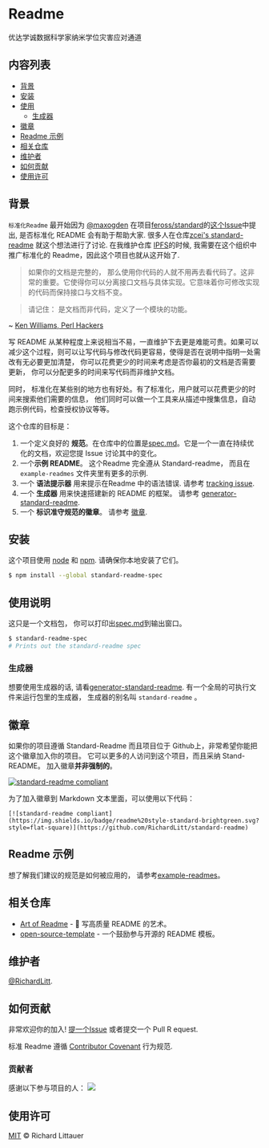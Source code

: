 # Readme


优达学诚数据科学家纳米学位灾害应对通道


## 内容列表

- [背景](#背景)
- [安装](#安装)
- [使用](#使用)
	- [生成器](#生成器)
- [徽章](#徽章)
- [Readme 示例](#Readme-示例)
- [相关仓库](#相关仓库)
- [维护者](#维护者)
- [如何贡献](#如何贡献)
- [使用许可](#使用许可)

## 背景

`标准化Readme` 最开始因为 [@maxogden](https://github.com/maxogden) 在项目[feross/standard](https://github.com/feross/standard)的[这个Issue](https://github.com/feross/standard/issues/141)中提出, 是否标准化 README 会有助于帮助大家. 很多人在仓库[zcei's standard-readme](https://github.com/zcei/standard-readme/issues/1) 就这个想法进行了讨论. 在我维护仓库 [IPFS](https://github.com/ipfs)的时候, 我需要在这个组织中推广标准化的 Readme，因此这个项目也就从这开始了.

> 如果你的文档是完整的， 那么使用你代码的人就不用再去看代码了。这非常的重要。它使得你可以分离接口文档与具体实现。它意味着你可修改实现的代码而保持接口与文档不变。

> 请记住： 是文档而非代码，定义了一个模块的功能。

~ [Ken Williams, Perl Hackers](http://mathforum.org/ken/perl_modules.html#document)

写 README 从某种程度上来说相当不易，一直维护下去更是难能可贵。如果可以减少这个过程，则可以让写代码与修改代码更容易，使得是否在说明中指明一处需改有无必要更加清楚， 你可以花费更少的时间来考虑是否你最初的文档是否需要更新， 你可以分配更多的时间来写代码而非维护文档。

同时， 标准化在某些别的地方也有好处。有了标准化，用户就可以花费更少的时间来搜索他们需要的信息， 他们同时可以做一个工具来从描述中搜集信息，自动跑示例代码，检查授权协议等等。

这个仓库的目标是：


1. 一个定义良好的 **规范**。在仓库中的位置是[spec.md](spec.md)。它是一个一直在持续优化的文档，欢迎您提 Issue 讨论其中的变化。
2. 一个**示例 README**。 这个Readme 完全遵从 Standard-readme， 而且在 `example-readmes` 文件夹里有更多的示例.
3. 一个 **语法提示器** 用来提示在Readme 中的语法错误. 请参考 [tracking issue](https://github.com/RichardLitt/standard-readme/issues/5).
4. 一个 **生成器** 用来快速搭建新的 README 的框架。 请参考 [generator-standard-readme](https://github.com/RichardLitt/generator-standard-readme).
5. 一个 **标识准守规范的徽章**。 请参考 [徽章](#徽章).

## 安装

这个项目使用 [node](http://nodejs.org) 和 [npm](https://npmjs.com). 请确保你本地安装了它们。
```sh
$ npm install --global standard-readme-spec
```

## 使用说明

这只是一个文档包， 你可以打印出[spec.md](spec.md)到输出窗口。

```sh
$ standard-readme-spec
# Prints out the standard-readme spec
```

### 生成器


想要使用生成器的话, 请看[generator-standard-readme](https://github.com/RichardLitt/generator-standard-readme). 
有一个全局的可执行文件来运行包里的生成器， 生成器的别名叫 `standard-readme` 。

## 徽章
如果你的项目遵循 Standard-Readme 而且项目位于 Github上，非常希望你能把这个徽章加入你的项目。 它可以更多的人访问到这个项目，而且采纳 Stand-README。 加入徽章**并非强制的**。 

[![standard-readme compliant](https://img.shields.io/badge/readme%20style-standard-brightgreen.svg?style=flat-square)](https://github.com/RichardLitt/standard-readme)

为了加入徽章到 Markdown 文本里面，可以使用以下代码：

```
[![standard-readme compliant](https://img.shields.io/badge/readme%20style-standard-brightgreen.svg?style=flat-square)](https://github.com/RichardLitt/standard-readme)
```

## Readme 示例

想了解我们建议的规范是如何被应用的， 请参考[example-readmes](example-readmes/)。

## 相关仓库

- [Art of Readme](https://github.com/noffle/art-of-readme) - 💌 写高质量 README 的艺术。
- [open-source-template](https://github.com/davidbgk/open-source-template/) - 一个鼓励参与开源的 README 模板。

## 维护者

[@RichardLitt](https://github.com/RichardLitt).

## 如何贡献

非常欢迎你的加入! [提一个Issue](https://github.com/RichardLitt/standard-readme/issues/new) 或者提交一个 Pull R equest.


标准 Readme 遵循 [Contributor Covenant](http://contributor-covenant.org/version/1/3/0/) 行为规范.

### 贡献者

感谢以下参与项目的人：
<a href="graphs/contributors"><img src="https://opencollective.com/standard-readme/contributors.svg?width=890&button=false" /></a>


## 使用许可

[MIT](LICENSE) © Richard Littauer
